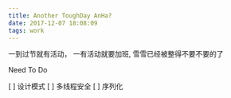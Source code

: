 ```yaml
---
title: Another ToughDay AnHa?
date: 2017-12-07 18:08:09
tags: work
---
```


一到过节就有活动， 一有活动就要加班, 雪雪已经被整得不要不要的了

Need To Do

[ ] 设计模式
[ ] 多线程安全
[ ] 序列化